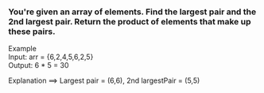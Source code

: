 ### You're given an array of elements. Find the largest pair and the 2nd largest pair. Return the product of elements that make up these pairs.

Example  
Input:  arr = {6,2,4,5,6,2,5}  
Output:  6 * 5 = 30

Explanation ==> Largest pair = (6,6), 2nd largestPair = (5,5)